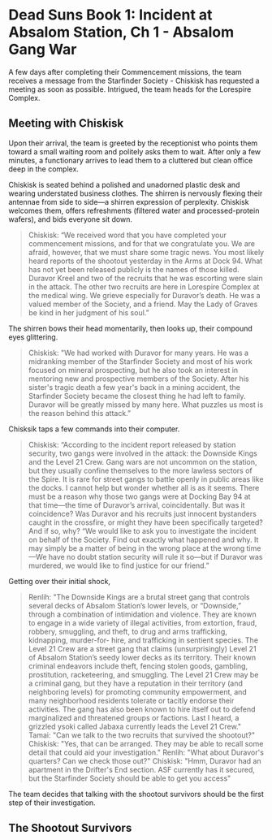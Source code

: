 # Dead Suns Book 1: Incident at Absalom Station, Ch 1 - Absalom Gang War

A few days after completing their Commencement missions, the team receives a message from the Starfinder Society - Chiskisk has requested a meeting as soon as possible. Intrigued, the team heads for the Lorespire Complex.

## Meeting with Chiskisk

Upon their arrival, the team is greeted by the receptionist who points them toward a small waiting room and politely asks them to wait. After only a few minutes, a functionary arrives to lead them to a cluttered but clean office deep in the complex.

Chiskisk is seated behind a polished and unadorned plastic desk and wearing understated business clothes. The shirren is nervously flexing their antennae from side to side—a shirren expression of perplexity. Chiskisk welcomes them, offers refreshments (filtered water and processed-protein wafers), and bids everyone sit down.
> Chiskisk: “We received word that you have completed your commencement missions, and for that we congratulate you. We are afraid, however, that we must share some tragic news. You most likely heard reports of the shootout yesterday in the Arms at Dock 94. What has not yet been released publicly is the names of those killed. Duravor Kreel and two of the recruits that he was escorting were slain in the attack. The other two recruits are here in Lorespire Complex at the medical wing. We grieve especially for Duravor’s death. He was a valued member of the Society, and a friend. May the Lady of Graves be kind in her judgment of his soul.”

The shirren bows their head momentarily, then looks up, their compound eyes glittering.
> Chiskisk: "We had worked with Duravor for many years. He was a midranking member of the Starfinder Society and most of his work focused on mineral prospecting, but he also took an interest in mentoring new and prospective members of the Society. After his sister's tragic death a few year's back in a mining accident, the Starfinder Society became the closest thing he had left to family. Duravor will be greatly missed by many here. What puzzles us most is the reason behind this attack.”

Chisksik taps a few commands into their computer.
> Chiskisk: “According to the incident report released by station security, two gangs were involved in the attack: the Downside Kings and the Level 21 Crew. Gang wars are not uncommon on the station, but they usually confine themselves to the more lawless sectors of the Spire. It is rare for street gangs to battle openly in public areas like the docks. I cannot help but wonder whether all is as it seems. There must be a reason why those two gangs were at Docking Bay 94 at that time—the time of Duravor’s arrival, coincidentally. But was it coincidence? Was Duravor and his recruits just innocent bystanders caught in the crossfire, or might they have been specifically targeted? And if so, why?
> “We would like to ask you to investigate the incident on behalf of the Society. Find out exactly what happened and why. It may simply be a matter of being in the wrong place at the wrong time—We have no doubt station security will rule it so—but if Duravor was murdered, we would like to find justice for our friend.”

Getting over their initial shock,
> Renlih: "The Downside Kings are a brutal street gang that controls several decks of Absalom Station’s lower levels, or “Downside,” through a combination of intimidation and violence. They are known to engage in a wide variety of illegal activities, from extortion, fraud, robbery, smuggling, and theft, to drug and arms trafficking, kidnapping, murder-for- hire, and trafficking in sentient species.
The Level 21 Crew are a street gang that claims (unsurprisingly) Level 21 of Absalom Station’s seedy lower decks as its territory. Their known criminal endeavors include theft, fencing stolen goods, gambling, prostitution, racketeering, and smuggling. The Level 21 Crew may be a criminal gang, but they have a reputation in their territory (and neighboring levels) for promoting community empowerment, and many neighborhood residents tolerate or tacitly endorse their activities. The gang has also been known to hire itself out to defend marginalized and threatened groups or factions. Last I heard, a grizzled ysoki called Jabaxa currently leads the Level 21 Crew."
> Tamai: "Can we talk to the two recruits that survived the shootout?"
> Chiskisk: "Yes, that can be arranged. They may be able to recall some detail that could aid your investigation."
> Renlih: "What about Duravor's quarters? Can we check those out?"
> Chiskisk: "Hmm, Duravor had an apartment in the Drifter's End section. ASF currently has it secured, but the Starfinder Society should be able to get you access"

The team decides that talking with the shootout survivors should be the first step of their investigation.

## The Shootout Survivors
